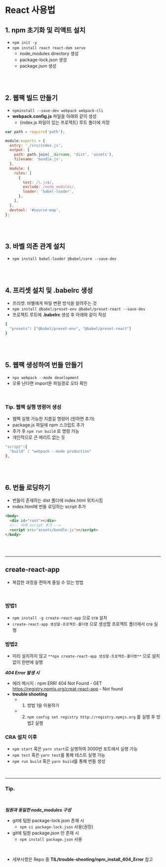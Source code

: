 # React 사용법

## 1. npm 초기화 및 리액트 설치

- `npm init -y`
- `npm install react react-dom serve`
  - node_modules directory 생성
  - package-lock.json 생성
  - package.json 생성

<br><br>

## 2. 웹팩 빌드 만들기

- `npminstall --save-dev webpack webpack-cli`
- **webpack.config.js** 파일을 아래와 같이 생성
  - (index.js 파일이 있는 프로젝트) 루트 폴더에 저장

```js
var path = require('path');

module.exports = {
  entry: './src/index.js',
  output: {
    path: path.join(__dirname, 'dist', 'assets'),
    filename: 'bundle.js',
  },
  module: {
    rules: [
      {
        test: /\.js$/,
        exclude: /node_modules/,
        loader: 'babel-loader',
      },
    ],
  },
  devtool: '#source-map',
};
```

<br><br>

## 3. 바벨 의존 관계 설치

- `npm install babel-loader @babel/core --save-dev`

<br><br>

## 4. 프리셋 설치 및 .babelrc 생성

- 프리셋: 바벨에게 파일 변환 방식을 알려주는 것
- `npm install @babel/preset-env @babel/preset-react --save-dev`
- 프로젝트 루트에 **.babelrc** 생성 후 아래와 같이 작성

```sh
{
  "presets": ["@babel/preset-env", "@babel/preset-react"]
}
```

<br><br>

## 5. 웹팩 생성하여 번들 만들기

- `npx webpack --mode development`
- 오류 난다면 import문 파일경로 오타 확인

<br>

### Tip. 웹팩 실행 명령어 생성

- 웹팩 실행 가능한 지름길 명령어 (원하면 추가)
- package.js 파일에 npm 스크립트 추가
- 추가 후 `npm run build` 로 명령 가능
- 개인적으로 큰 메리트 없는 듯

```sh
"script":{
  "build" : "webpack --mode production"
},
```

<br><br>

## 6. 번들 로딩하기

- 번들이 존재하는 dist 폴더에 index.html 위치시킴
- index.html에 번들 로딩하는 script 추가

```html
<body>
  <div id="root"></div>
  <!-- 아래 script 추가 -->
  <script src="assets/bundle.js"></script>
</body>
```

<br><br>

---

## **create-react-app**

- 복잡한 과정을 편하게 줄일 수 있는 방법

<br>

### 방법1

- `npm install -g create-react-app` 으로 cra 설치
- `create-react-app 생성할-프로젝트-폴더명` 으로 생성할 프로젝트 폴더에서 cra 실행

### 방법2

- 미리 설치하지 않고 `**npx create-react-app 생성할-프로젝트-폴더명**` 으로 설치 없이 한번에 실행

**_404 Error 발생 시_**

- 에러 메시지 : npm ERR! 404 Not Found - GET https://registry.npmjs.org/creat-react-app - Not found
- **trouble shooting**
  - 1. 방법 1을 이용하기
  - 2. `npm config set registry http://registry.npmjs.org` 를 실행 후 방법2 실행

### CRA 설치 이후

- `npm start` 혹은 `yarn start`로 실행하여 3000번 포트에서 실행 가능
- `npm test` 혹은 `yarn test`를 통해 테스트 실행 가능
- `npm run build` 혹은 `yarn build`를 통해 번들 생성

<br>

---

### **Tip.**

<br>

**_팀원과 동일한 node_modules 구성_**

- git에 팀원 package-lock.json 존재 시
  - `npm ci package-lock.json` 사용(권장)
- git에 팀원 package.json 만 존재 시
  - `npm install package.json` 사용

<br>

- 세부사항은 Repo 중 **TIL/trouble-shooting/npm_install_404_Error** 참고
